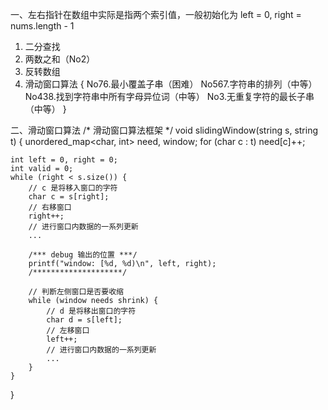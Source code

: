 一、左右指针在数组中实际是指两个索引值，一般初始化为 left = 0, right = nums.length - 1 
  1. 二分查找
  2. 两数之和（No2）
  3. 反转数组
  4. 滑动窗口算法 {
    No76.最小覆盖子串（困难）
    No567.字符串的排列（中等）
    No438.找到字符串中所有字母异位词（中等）
    No3.无重复字符的最长子串（中等）
    }

二、滑动窗口算法
/* 滑动窗口算法框架 */
void slidingWindow(string s, string t) {
    unordered_map<char, int> need, window;
    for (char c : t) need[c]++;

    int left = 0, right = 0;
    int valid = 0; 
    while (right < s.size()) {
        // c 是将移入窗口的字符
        char c = s[right];
        // 右移窗口
        right++;
        // 进行窗口内数据的一系列更新
        ...

        /*** debug 输出的位置 ***/
        printf("window: [%d, %d)\n", left, right);
        /********************/

        // 判断左侧窗口是否要收缩
        while (window needs shrink) {
            // d 是将移出窗口的字符
            char d = s[left];
            // 左移窗口
            left++;
            // 进行窗口内数据的一系列更新
            ...
        }
    }
}